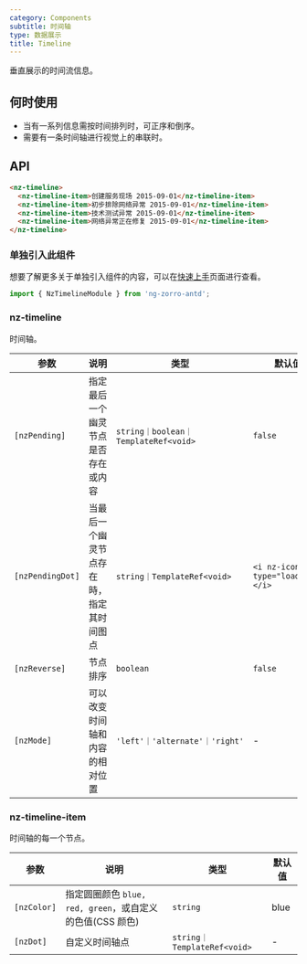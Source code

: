 ```yaml
---
category: Components
subtitle: 时间轴
type: 数据展示
title: Timeline
---
```


垂直展示的时间流信息。

## 何时使用

- 当有一系列信息需按时间排列时，可正序和倒序。
- 需要有一条时间轴进行视觉上的串联时。

## API

```html
<nz-timeline>
  <nz-timeline-item>创建服务现场 2015-09-01</nz-timeline-item>
  <nz-timeline-item>初步排除网络异常 2015-09-01</nz-timeline-item>
  <nz-timeline-item>技术测试异常 2015-09-01</nz-timeline-item>
  <nz-timeline-item>网络异常正在修复 2015-09-01</nz-timeline-item>
</nz-timeline>
```

### 单独引入此组件

想要了解更多关于单独引入组件的内容，可以在[快速上手](/docs/getting-started/zh#单独引入某个组件)页面进行查看。

```ts
import { NzTimelineModule } from 'ng-zorro-antd';
```

### nz-timeline

时间轴。

| 参数 | 说明 | 类型 | 默认值 |
| --- | --- | --- | --- |
| `[nzPending]` | 指定最后一个幽灵节点是否存在或内容 | `string｜boolean｜TemplateRef<void>` | `false` |
| `[nzPendingDot]` | 当最后一个幽灵节点存在時，指定其时间图点 | `string｜TemplateRef<void>` | `<i nz-icon type="loading"></i>` |
| `[nzReverse]` | 节点排序 | `boolean` | `false` |
| `[nzMode]` | 可以改变时间轴和内容的相对位置 | `'left'｜'alternate'｜'right'` | - |

### nz-timeline-item

时间轴的每一个节点。

| 参数 | 说明 | 类型 | 默认值 |
| --- | --- | --- | --- |
| `[nzColor]` | 指定圆圈颜色 `blue, red, green`，或自定义的色值(CSS 颜色) | `string` | blue |
| `[nzDot]` | 自定义时间轴点 | `string｜TemplateRef<void>` | - |
